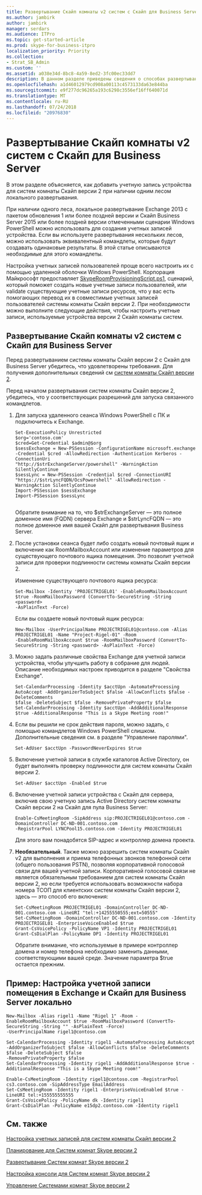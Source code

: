 ```yaml
---
title: Развертывание Скайп комнаты v2 систем с Скайп для Business Server
ms.author: jambirk
author: jambirk
manager: serdars
ms.audience: ITPro
ms.topic: get-started-article
ms.prod: skype-for-business-itpro
localization_priority: Priority
ms.collection:
- Strat_SB_Admin
ms.custom: ''
ms.assetid: a038e34d-8bc8-4a59-8ed2-3fc00ec33dd7
description: В данном разделе приведены сведения о способах развертывания систем комнаты Скайп версии 2 с Скайп для Business Server.
ms.openlocfilehash: a1d46012979cd908a00113c4573133da63e844ba
ms.sourcegitcommit: e9f277dc96265a193c6298c3556ef16ff640071d
ms.translationtype: MT
ms.contentlocale: ru-RU
ms.lasthandoff: 07/24/2018
ms.locfileid: "20976830"
---
```

# <a name="deploy-skype-room-systems-v2-with-skype-for-business-server"></a>Развертывание Скайп комнаты v2 систем с Скайп для Business Server
  
В этом разделе объясняется, как добавить учетную запись устройства для систем комнаты Скайп версии 2 при наличии одним лесом локального развертывания.
  
При наличии одного леса, локальное развертывание Exchange 2013 с пакетом обновления 1 или более поздней версии и Скайп Business Server 2015 или более поздней версии отмеченными сценарии Windows PowerShell можно использовать для создания учетных записей устройства. Если вы используете развертывания нескольких лесов, можно использовать эквивалентный командлеты, которые будут создавать одинаковые результаты. В этой статье описываются необходимые для этого командлеты.

Настройка учетных записей пользователей проще всего настроить их с помощью удаленной оболочки Windows PowerShell. Корпорация Майкрософт предоставляет [SkypeRoomProvisioningScript.ps1](https://go.microsoft.com/fwlink/?linkid=870105), сценарий, который поможет создать новые учетные записи пользователей, или validate существующие учетные записи ресурсов, что у вас есть помогающих перевод их в совместимые учетных записей пользователей системы комнаты Скайп версии 2. При необходимости можно выполните следующие действия, чтобы настроить учетные записи, используемые устройства версии 2 Скайп комнаты систем.
  
## <a name="deploy-skype-room-systems-v2-with-skype-for-business-server"></a>Развертывание Скайп комнаты v2 систем с Скайп для Business Server

Перед развертыванием системы комнаты Скайп версии 2 с Скайп для Business Server убедитесь, что удовлетворены требования. Для получения дополнительных сведений см [систем комнаты Скайп версии 2](../../plan-your-deployment/clients-and-devices/requirements.md).
  
Перед началом развертывания систем комнаты Скайп версии 2, убедитесь, что у соответствующих разрешений для запуска связанного командлетов.
  
1. Для запуска удаленного сеанса Windows PowerShell с ПК и подключитесь к Exchange. 
    
   ```
   Set-ExecutionPolicy Unrestricted
   $org='contoso.com'
   $cred=Get-Credential $admin@$org
   $sessExchange = New-PSSession -ConfigurationName microsoft.exchange -Credential $cred -AllowRedirection -Authentication Kerberos -ConnectionUri
   "http://$strExchangeServer/powershell" -WarningAction SilentlyContinue
   $sessLync = New-PSSession -Credential $cred -ConnectionURI "https://$strLyncFQDN/OcsPowershell" -AllowRedirection -WarningAction SilentlyContinue
   Import-PSSession $sessExchange
   Import-PSSession $sessLync
 
   ```

   Обратите внимание на то, что $strExchangeServer — это полное доменное имя (FQDN) сервера Exchange и $strLyncFQDN — это полное доменное имя вашей Скайп для развертывания Business Server.
    
2. После установки сеанса будет либо создать новый почтовый ящик и включение как RoomMailboxAccount или изменение параметров для существующего почтового ящика помещения. Это позволит учетной записи для проверки подлинности системы комнаты Скайп версии 2.
    
    Изменение существующего почтового ящика ресурса:
    
   ```
   Set-Mailbox -Identity 'PROJECTRIGEL01' -EnableRoomMailboxAccount $true -RoomMailboxPassword (ConvertTo-SecureString -String <password>
   -AsPlainText -Force)
   ```

   Если вы создаете новый почтовый ящик ресурса:
    
   ```
   New-Mailbox -UserPrincipalName PROJECTRIGEL01@contoso.com -Alias PROJECTRIGEL01 -Name "Project-Rigel-01" -Room 
   -EnableRoomMailboxAccount $true -RoomMailboxPassword (ConvertTo-SecureString -String <password> -AsPlainText -Force)
   ```

3. Можно задать различные свойства Exchange для учетной записи устройства, чтобы улучшить работу в собрание для людей. Описание необходимых настроек приводится в разделе "Свойства Exchange".
    
   ```
   Set-CalendarProcessing -Identity $acctUpn -AutomateProcessing AutoAccept -AddOrganizerToSubject $false -AllowConflicts $false -DeleteComments 
   $false -DeleteSubject $false -RemovePrivateProperty $false
   Set-CalendarProcessing -Identity $acctUpn -AddAdditionalResponse $true -AdditionalResponse "This is a Skype Meeting room!"
   ```

4. Если вы решили не срок действия пароля, можно задать, с помощью командлетов Windows PowerShell слишком. Дополнительные сведения см. в разделе "Управление паролями".
    
   ```
   Set-AdUser $acctUpn -PasswordNeverExpires $true
   ```

5. Включение учетной записи в службе каталогов Active Directory, он будет выполнять проверку подлинности для систем комнаты Скайп версии 2.
    
   ```
   Set-AdUser $acctUpn -Enabled $true
   ```

6. Включение учетной записи устройства с Скайп для сервера, включив свою учетную запись Active Directory систем комнаты Скайп версии 2 на Скайп для пула Business Server:
    
   ```
   Enable-CsMeetingRoom -SipAddress sip:PROJECTRIGEL01@contoso.com -DomainController DC-ND-001.contoso.com 
   -RegistrarPool LYNCPool15.contoso.com -Identity PROJECTRIGEL01
   ```

    Для этого вам понадобятся SIP-адрес и контроллер домена проекта. 
    
7. **Необязательный**. Также можно разрешить систем комнаты Скайп v2 для выполнения и приема телефонных звонков телефонной сети (общего пользования PSTN), позволяя корпоративной голосовой связи для вашей учетной записи. Корпоративной голосовой связи не является обязательным требованием для систем комнаты Скайп версии 2, но если требуется использовать возможности набора номера ТСОП для клиентских систем комнаты Скайп версии 2, здесь — это способ его включения:
    
   ```
   Set-CsMeetingRoom PROJECTRIGEL01 -DomainController DC-ND-001.contoso.com -LineURI "tel:+14255550555;ext=50555"
   Set-CsMeetingRoom -DomainController DC-ND-001.contoso.com -Identity PROJECTRIGEL01 -EnterpriseVoiceEnabled $true
   Grant-CsVoicePolicy -PolicyName VP1 -Identity PROJECTRIGEL01
   Grant-CsDialPlan -PolicyName DP1 -Identity PROJECTRIGEL01
   ```

   Обратите внимание, что используемые в примере контроллер домена и номер телефона необходимо заменить данными, соответствующими вашей среде. Значение параметра $true остается прежним.
    
## <a name="sample-room-account-setup-in-exchange-and-skype-for-business-server-on-premises"></a>Пример: Настройка учетной записи помещения в Exchange и Скайп для Business Server локально

```
New-Mailbox -Alias rigel1 -Name "Rigel 1" -Room -EnableRoomMailboxAccount $true -RoomMailboxPassword (ConvertTo-SecureString -String "" -AsPlainText -Force) 
-UserPrincipalName rigel1@contoso.com
 
Set-CalendarProcessing -Identity rigel1 -AutomateProcessing AutoAccept -AddOrganizerToSubject $false -AllowConflicts $false -DeleteComments $false -DeleteSubject $false 
-RemovePrivateProperty $false
Set-CalendarProcessing -Identity rigel1 -AddAdditionalResponse $true -AdditionalResponse "This is a Skype Meeting room!"
 
Enable-CsMeetingRoom -Identity rigel1@contoso.com -RegistrarPool cs3.contoso.com -SipAddressType EmailAddress
Set-CsMeetingRoom -Identity rigel1 -EnterpriseVoiceEnabled $true -LineURI tel:+155555555555
Grant-CsVoicePolicy -PolicyName dk -Identity rigel1
Grant-CsDialPlan -PolicyName e15dp2.contoso.com -Identity rigel1
```

## <a name="see-also"></a>См. также

[Настройка учетных записей для систем комнаты Скайп версии 2](room-systems-v2-configure-accounts.md)

[Планирование для Систем комнат Skype версии 2](../../plan-your-deployment/clients-and-devices/skype-room-systems-v2-0.md)
  
[Развертывание Систем комнат Skype версии 2](room-systems-v2.md)
  
[Настройка консоли для Систем комнат Skype версии 2](console.md)
  
[Управление Системами комнат Skype версии 2](../../manage/skype-room-systems-v2/skype-room-systems-v2.md)